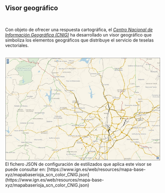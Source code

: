 ## Visor geográfico
<br />

Con objeto de ofrecer una respuesta cartográfica, el [*Centro Nacional de Información Geográfica (CNIG)*](https://www.cnig.es) ha desarrollado un visor geográfico que simboliza los elementos geográficos que distribuye el servicio de teselas vectoriales.

<br />
<a title="Visor geográfico del CNIG (teselas vectoriales)"href="https://www.ign.es/web/resources/mapa-base-xyz/mapa.html" target="_blank"><img src="../../img/visor_geografico_cnig_teselas_vectoriales.jpg" alt="Visor geográfico del CNIG teselas vectoriales" /></a>

<br />
El fichero JSON de configuración de estilizados que aplica este visor se puede consultar en: [https://www.ign.es/web/resources/mapa-base-xyz/mapabaserioja_scn_color_CNIG.json](https://www.ign.es/web/resources/mapa-base-xyz/mapabaserioja_scn_color_CNIG.json)
